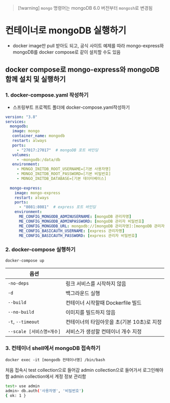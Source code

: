 > [!warning] `mongo` 명령어는 mongoDB 6.0 버전부터 `mongosh`로 변경됨

# 컨테이너로 mongoDB 실행하기
- docker image만 pull 받아도 되고, 공식 사이트 예제를 따라 mongo-express와 mongoDB를 docker compose로 같이 설치할 수도 있음
## docker compose로 mongo-express와 mongoDB 함께 설치 및 실행하기
### 1. docker-compose.yaml 작성하기
- 스프링부트 프로젝트 폴더에 docker-compose.yaml작성하기
```yaml
version: "3.8"  
services:  
  mongodb:  
   image: mongo  
   container_name: mongodb  
   restart: always  
   ports:  
     - "27017:27017"  # mongoDB 포트 바인딩
   volumes:  
     - ~mongodb:/data/db  
   environment:  
     - MONGO_INITDB_ROOT_USERNAME=[기본 사용자명]
     - MONGO_INITDB_ROOT_PASSWORD=[기본 비밀번호]
     - MONGO_INITDB_DATABASE=[기본 데이터베이스]
  
  mongo-express:  
    image: mongo-express  
    restart: always  
    ports:  
      - "8081:8081"  # express 포트 바인딩
    environment:  
      ME_CONFIG_MONGODB_ADMINUSERNAME: [mongoDB 관리자명]
      ME_CONFIG_MONGODB_ADMINPASSWORD: [mongoDB 관리자 비밀번호]
      ME_CONFIG_MONGODB_URL: mongodb://[mongoDB 관리자명]:[mongoDB 관리자 비밀번호]@[mongoDB 컨테이너명]:[mongoDB 컨테이너 포트]  
      ME_CONFIG_BASICAUTH_USERNAME: [express 관리자명]
      ME_CONFIG_BASICAUTH_PASSWORD: [express 관리자 비밀번호]
```
### 2. docker-compose 실행하기
```docker
docker-compose up
```

| 옵션                  |                           |
| ------------------- | ------------------------- |
| `-no-deps`          | 링크 서비스를 시작하지 않음           |
| `-d`                | 백그라운드 실행                  |
| `--build`           | 컨테이너 시작할때 Dockerfile 빌드   |
| `--no-build`        | 이미지를 빌드하지 않음              |
| `-t`, `--timeout`   | 컨테이너의 타임아웃을 초(기본 10초)로 지정 |
| `--scale [서비스명=개수]` | 서비스가 생성할 컨테이너 개수 지정       |
### 3. 컨테이너 shell에서 mongoDB 접속하기
```docker
docker exec -it [mongodb 컨테이너명] /bin/bash
```

처음 접속시 test collection으로 들어감
admin collection으로 들어가서 로그인해야함
admin collection에서 계정 정보 관리함
```bash
test> use admin
admin> db.auth('사용자명', '비밀번호')
{ ok: 1 }
```